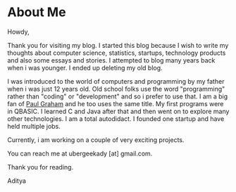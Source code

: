# About Me


Howdy,

Thank you for visiting my blog. I started this blog because I wish to write my thoughts about computer science, statistics, startups, technology products and also some essays and stories. I attempted to blog many years back when i was younger. I ended up deleting my old blog.

I was introduced to the world of computers and programming by my father when i was just 12 years old. Old school folks use the word "programming" rather than "coding" or "development" and so i prefer to use that. I am a big fan of [Paul Graham](https://en.wikipedia.org/wiki/Paul_Graham_(programmer)) and he too uses the same title. My first programs were in QBASIC. I learned C and Java after that and then went on to explore many other technologies. I am a total autodidact. I founded one startup and have held multiple jobs.

Currently, i am working on a couple of very exciting projects.

You can reach me at ubergeekady [at] gmail.com.

Thank you for reading.

Aditya

